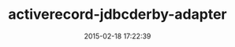 ---
layout: post
title:  "activerecord-jdbcderby-adapter"
repo:   "jruby/activerecord-jdbc-adapter"
date:   2015-02-18 17:22:39
gemurl: https://github.com/jruby/activerecord-jdbc-adapter
---